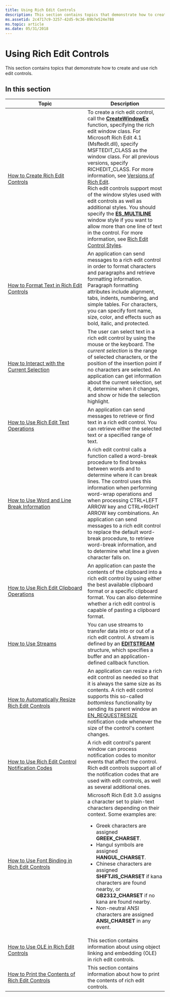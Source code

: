 ```yaml
---
title: Using Rich Edit Controls
description: This section contains topics that demonstrate how to create and use rich edit controls.
ms.assetid: 2c4717c9-3257-42d5-9c36-89b7e524e788
ms.topic: article
ms.date: 05/31/2018
---
```


# Using Rich Edit Controls

This section contains topics that demonstrate how to create and use rich edit controls.

## In this section



<table>
<colgroup>
<col style="width: 50%" />
<col style="width: 50%" />
</colgroup>
<thead>
<tr class="header">
<th>Topic</th>
<th>Description</th>
</tr>
</thead>
<tbody>
<tr class="odd">
<td><a href="create-rich-edit-controls.md">How to Create Rich Edit Controls</a><br/></td>
<td>To create a rich edit control, call the <a href="/windows/desktop/api/winuser/nf-winuser-createwindowexa"><strong>CreateWindowEx</strong></a> function, specifying the rich edit window class. For Microsoft Rich Edit 4.1 (Msftedit.dll), specify MSFTEDIT_CLASS as the window class. For all previous versions, specify RICHEDIT_CLASS. For more information, see <a href="about-rich-edit-controls.md">Versions of Rich Edit</a>. <br/> Rich edit controls support most of the window styles used with edit controls as well as additional styles. You should specify the <a href="edit-control-styles.md"><strong>ES_MULTILINE</strong></a> window style if you want to allow more than one line of text in the control. For more information, see <a href="rich-edit-control-styles.md">Rich Edit Control Styles</a>. <br/></td>
</tr>
<tr class="even">
<td><a href="format-text-in-rich-edit-controls.md">How to Format Text in Rich Edit Controls</a><br/></td>
<td>An application can send messages to a rich edit control in order to format characters and paragraphs and retrieve formatting information. Paragraph formatting attributes include alignment, tabs, indents, numbering, and simple tables. For characters, you can specify font name, size, color, and effects such as bold, italic, and protected. <br/></td>
</tr>
<tr class="odd">
<td><a href="interact-with-the-current-selection.md">How to Interact with the Current Selection</a><br/></td>
<td>The user can select text in a rich edit control by using the mouse or the keyboard. The <em>current selection</em> is the range of selected characters, or the position of the insertion point if no characters are selected. An application can get information about the current selection, set it, determine when it changes, and show or hide the selection highlight. <br/></td>
</tr>
<tr class="even">
<td><a href="use-rich-edit-text-operations.md">How to Use Rich Edit Text Operations</a><br/></td>
<td>An application can send messages to retrieve or find text in a rich edit control. You can retrieve either the selected text or a specified range of text. <br/></td>
</tr>
<tr class="odd">
<td><a href="use-word-and-line-break-information.md">How to Use Word and Line Break Information</a><br/></td>
<td>A rich edit control calls a function called a word-break procedure to find breaks between words and to determine where it can break lines. The control uses this information when performing word-wrap operations and when processing CTRL+LEFT ARROW key and CTRL+RIGHT ARROW key combinations. An application can send messages to a rich edit control to replace the default word-break procedure, to retrieve word-break information, and to determine what line a given character falls on. <br/></td>
</tr>
<tr class="even">
<td><a href="use-rich-edit-clipboard-operations.md">How to Use Rich Edit Clipboard Operations</a><br/></td>
<td>An application can paste the contents of the clipboard into a rich edit control by using either the best available clipboard format or a specific clipboard format. You can also determine whether a rich edit control is capable of pasting a clipboard format. <br/></td>
</tr>
<tr class="odd">
<td><a href="use-streams.md">How to Use Streams</a><br/></td>
<td>You can use streams to transfer data into or out of a rich edit control. A stream is defined by an <a href="/windows/desktop/api/Richedit/ns-richedit-editstream"><strong>EDITSTREAM</strong></a> structure, which specifies a buffer and an application-defined callback function. <br/></td>
</tr>
<tr class="even">
<td><a href="automatically-resize-rich-edit-controls.md">How to Automatically Resize Rich Edit Controls</a><br/></td>
<td>An application can resize a rich edit control as needed so that it is always the same size as its contents. A rich edit control supports this so-called <em>bottomless</em> functionality by sending its parent window an <a href="en-requestresize.md">EN_REQUESTRESIZE</a> notification code whenever the size of the control's content changes. <br/></td>
</tr>
<tr class="odd">
<td><a href="use-rich-edit-control-notification-codes.md">How to Use Rich Edit Control Notification Codes</a><br/></td>
<td>A rich edit control's parent window can process notification codes to monitor events that affect the control. Rich edit controls support all of the notification codes that are used with edit controls, as well as several additional ones. <br/></td>
</tr>
<tr class="even">
<td><a href="use-font-binding-in-rich-edit-controls.md">How to Use Font Binding in Rich Edit Controls</a><br/></td>
<td>Microsoft Rich Edit 3.0 assigns a character set to plain-text characters depending on their context. Some examples are: <br/>
<ul>
<li>Greek characters are assigned <strong>GREEK_CHARSET</strong>.</li>
<li>Hangul symbols are assigned <strong>HANGUL_CHARSET</strong>.</li>
<li>Chinese characters are assigned <strong>SHIFTJIS_CHARSET</strong> if kana characters are found nearby, or <strong>GB2312_CHARSET</strong> if no kana are found nearby.</li>
<li>Non-neutral ANSI characters are assigned <strong>ANSI_CHARSET</strong> in any event.</li>
</ul></td>
</tr>
<tr class="odd">
<td><a href="using-rich-edit-com.md">How to Use OLE in Rich Edit Controls</a><br/></td>
<td>This section contains information about using object linking and embedding (OLE) in rich edit controls. <br/></td>
</tr>
<tr class="even">
<td><a href="printing-rich-edit-controls.md">How to Print the Contents of Rich Edit Controls</a><br/></td>
<td>This section contains information about how to print the contents of rich edit controls. <br/></td>
</tr>
</tbody>
</table>



 

 

